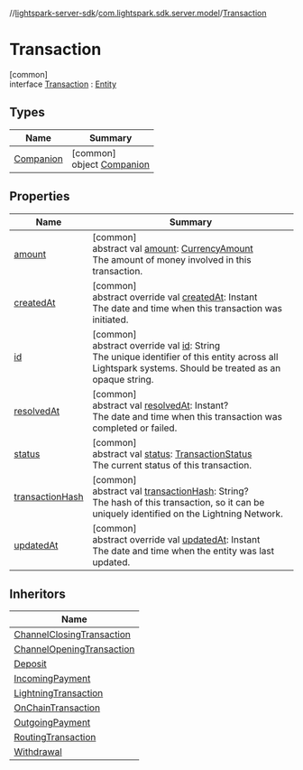 //[lightspark-server-sdk](../../../index.md)/[com.lightspark.sdk.server.model](../index.md)/[Transaction](index.md)

# Transaction

[common]\
interface [Transaction](index.md) : [Entity](../-entity/index.md)

## Types

| Name | Summary |
|---|---|
| [Companion](-companion/index.md) | [common]<br>object [Companion](-companion/index.md) |

## Properties

| Name | Summary |
|---|---|
| [amount](amount.md) | [common]<br>abstract val [amount](amount.md): [CurrencyAmount](../-currency-amount/index.md)<br>The amount of money involved in this transaction. |
| [createdAt](created-at.md) | [common]<br>abstract override val [createdAt](created-at.md): Instant<br>The date and time when this transaction was initiated. |
| [id](id.md) | [common]<br>abstract override val [id](id.md): String<br>The unique identifier of this entity across all Lightspark systems. Should be treated as an opaque string. |
| [resolvedAt](resolved-at.md) | [common]<br>abstract val [resolvedAt](resolved-at.md): Instant?<br>The date and time when this transaction was completed or failed. |
| [status](status.md) | [common]<br>abstract val [status](status.md): [TransactionStatus](../-transaction-status/index.md)<br>The current status of this transaction. |
| [transactionHash](transaction-hash.md) | [common]<br>abstract val [transactionHash](transaction-hash.md): String?<br>The hash of this transaction, so it can be uniquely identified on the Lightning Network. |
| [updatedAt](updated-at.md) | [common]<br>abstract override val [updatedAt](updated-at.md): Instant<br>The date and time when the entity was last updated. |

## Inheritors

| Name |
|---|
| [ChannelClosingTransaction](../-channel-closing-transaction/index.md) |
| [ChannelOpeningTransaction](../-channel-opening-transaction/index.md) |
| [Deposit](../-deposit/index.md) |
| [IncomingPayment](../-incoming-payment/index.md) |
| [LightningTransaction](../-lightning-transaction/index.md) |
| [OnChainTransaction](../-on-chain-transaction/index.md) |
| [OutgoingPayment](../-outgoing-payment/index.md) |
| [RoutingTransaction](../-routing-transaction/index.md) |
| [Withdrawal](../-withdrawal/index.md) |
